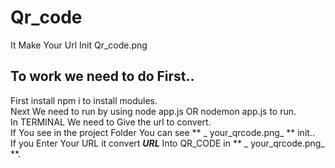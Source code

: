 # Qr_code
It Make Your Url Init Qr_code.png<br>
## To work we need to do First..
First install npm i to install modules.<br>
Next We need to run by using node app.js OR nodemon app.js to run.<br>
In TERMINAL We need to Give the url to convert.<br>
If You see in the project Folder You can see ** _ your_qrcode.png_ ** init..<br>
If you Enter Your URL it convert _**URL**_ Into QR_CODE in ** _ your_qrcode.png_ **.<br>

